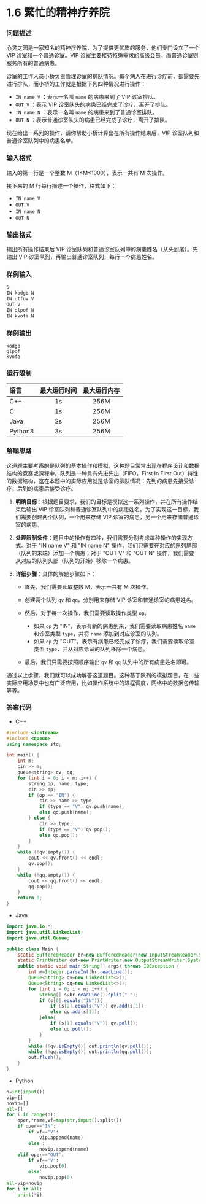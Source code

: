 # 1.6 繁忙的精神疗养院

### 问题描述

心灵之园是一家知名的精神疗养院，为了提供更优质的服务，他们专门设立了一个 VIP 诊室和一个普通诊室。VIP 诊室主要接待特殊需求的高级会员，而普通诊室则服务所有的普通病患。

诊室的工作人员小桥负责管理诊室的排队情况。每个病人在进行诊疗前，都需要先进行排队，而小桥的工作就是根据下列四种情况进行操作：

* `IN name V` ：表示一名叫 `name` 的病患来到了 VIP 诊室排队。
* `OUT V` ：表示 VIP 诊室队头的病患已经完成了诊疗，离开了排队。
* `IN name N` ：表示一名叫 `name` 的病患来到了普通诊室排队。
* `OUT N` ：表示普通诊室队头的病患已经完成了诊疗，离开了排队。

现在给出一系列的操作，请你帮助小桥计算出在所有操作结束后，VIP 诊室队列和普通诊室队列中的病患名单。

### 输入格式

输入的第一行是一个整数 M（1≤M≤1000），表示一共有 M 次操作。

接下来的 M 行每行描述一个操作，格式如下：

* `IN name V`
* `OUT V`
* `IN name N`
* `OUT N`

### 输出格式

输出所有操作结束后 VIP 诊室队列和普通诊室队列中的病患姓名（从头到尾）。先输出 VIP 诊室队列，再输出普通诊室队列，每行一个病患姓名。

### 样例输入

```markdown
5
IN kodgb N
IN utfuv V
OUT V
IN qlpof N
IN kvofa N
```

### 样例输出

```text
kodgb
qlpof
kvofa
```

### 运行限制

| 语言      | 最大运行时间 | 最大运行内存 |
| :------ | :----: | :----: |
| C++     |   1s   |  256M  |
| C       |   1s   |  256M  |
| Java    |   2s   |  256M  |
| Python3 |   3s   |  256M  |

### 解题思路

这道题主要考察的是队列的基本操作和模拟，这种题目常常出现在程序设计和数据结构的竞赛或课程中。队列是一种具有先进先出（FIFO，First In First Out）特性的数据结构，这在本题中的实际应用就是诊室的排队情况：先到的病患先接受诊疗，后到的病患后接受诊疗。

1. **明确目标**：根据题目要求，我们的目标是模拟这一系列操作，并在所有操作结束后输出 VIP 诊室队列和普通诊室队列中的病患姓名。为了实现这一目标，我们需要创建两个队列，一个用来存储 VIP 诊室的病患，另一个用来存储普通诊室的病患。

2. **处理限制条件**：题目中的操作有四种，我们需要分别考虑每种操作的实现方式。对于 "IN name V" 和 "IN name N" 操作，我们只需要在对应的队列尾部（队列的末端）添加一个病患；对于 "OUT V" 和 "OUT N" 操作，我们需要从对应的队列头部（队列的开始）移除一个病患。

3. **详细步骤**：具体的解题步骤如下：

   * 首先，我们需要读取整数 M，表示一共有 M 次操作。

   * 创建两个队列 `qv` 和 `qq`，分别用来存储 VIP 诊室和普通诊室的病患姓名。

   * 然后，对于每一次操作，我们需要读取操作类型 `op`。

     * 如果 `op` 为 "IN"，表示有新的病患到来，我们需要读取病患姓名 `name` 和诊室类型 `type`，并将 `name` 添加到对应诊室的队列。
     * 如果 `op` 为 "OUT"，表示有病患已经完成了诊疗，我们需要读取诊室类型 `type`，并从对应诊室的队列移除一个病患。

   * 最后，我们只需要按照顺序输出 `qv` 和 `qq` 队列中的所有病患姓名即可。

通过以上步骤，我们就可以成功解答这道题目。这种基于队列的模拟题目，在一些实际应用场景中也有广泛应用，比如操作系统中的进程调度，网络中的数据包传输等等。

### 答案代码

* C++

```cpp
#include <iostream>
#include <queue>
using namespace std;

int main() {
    int m;
    cin >> m;
    queue<string> qv, qq;
    for (int i = 0; i < m; i++) {
        string op, name, type;
        cin >> op;
        if (op == "IN") {
            cin >> name >> type;
            if (type == "V") qv.push(name);
            else qq.push(name);
        } else {
            cin >> type;
            if (type == "V") qv.pop();
            else qq.pop();
        }
    }
    while (!qv.empty()) {
        cout << qv.front() << endl;
        qv.pop();
    }
    while (!qq.empty()) {
        cout << qq.front() << endl;
        qq.pop();
    }
    return 0;
}
```

* Java

```java
import java.io.*;
import java.util.LinkedList;
import java.util.Queue;

public class Main {
    static BufferedReader br=new BufferedReader(new InputStreamReader(System.in));
    static PrintWriter out=new PrintWriter(new OutputStreamWriter(System.out));
    public static void main(String[] args) throws IOException {
        int m=Integer.parseInt(br.readLine());
        Queue<String> qv=new LinkedList<>();
        Queue<String> qq=new LinkedList<>();
        for (int i = 0; i < m; i++) {
            String[] s=br.readLine().split(" ");
            if (s[0].equals("IN")){
                if (s[2].equals("V")) qv.add(s[1]);
                else qq.add(s[1]);
            }else{
                if (s[1].equals("V")) qv.poll();
                else qq.poll();
            }
        }
        while (!qv.isEmpty()) out.println(qv.poll());
        while (!qq.isEmpty()) out.println(qq.poll());
        out.flush();
    }
}
```

* Python

```python
n=int(input())
vip=[]
novip=[]
all=[]
for i in range(n):
    oper,*name,vf=map(str,input().split())
    if oper=="IN":
        if vf=="V":
            vip.append(name)
        else :
            novip.append(name)
    elif oper=="OUT":
        if vf=="V":
            vip.pop(0)
        else:
            novip.pop(0)
all=vip+novip
for i in all:
    print(*i)
```